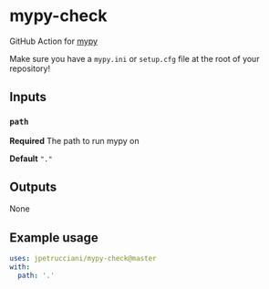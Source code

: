 # mypy-check
GitHub Action for [mypy](https://mypy.readthedocs.io/en/master/)

Make sure you have a `mypy.ini` or `setup.cfg` file at the root of your repository!

## Inputs

### `path`

**Required** The path to run mypy on

**Default** `"."`

## Outputs

None

## Example usage

```yaml
uses: jpetrucciani/mypy-check@master
with:
  path: '.'
```